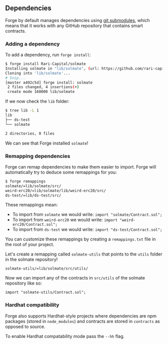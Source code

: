 ## Dependencies

Forge by default manages dependencies using [git submodules](https://git-scm.com/book/en/v2/Git-Tools-Submodules), which means that it works with any GitHub repository that contains smart contracts.

### Adding a dependency

To add a dependency, run `forge install`:

```sh
$ forge install Rari-Capital/solmate
Installing solmate in "lib/solmate", (url: https://github.com/rari-capital/solmate, tag: None)
Cloning into 'lib/solmate'...
# Snip...
[master a492c5d] forge install: solmate
 2 files changed, 4 insertions(+)
 create mode 160000 lib/solmate
```

If we now check the `lib` folder:

```sh
$ tree lib -L 1
lib
├── ds-test
└── solmate

2 directories, 0 files
```

We can see that Forge installed `solmate`!

### Remapping dependencies

Forge can remap dependencies to make them easier to import. Forge will automatically try to deduce some remappings for you:

```sh
$ forge remappings
solmate/=lib/solmate/src/
weird-erc20/=lib/solmate/lib/weird-erc20/src/
ds-test/=lib/ds-test/src/
```

These remappings mean:

- To import from `solmate` we would write: `import "solmate/Contract.sol";`
- To import from `weird-erc20` we would write: `import "weird-erc20/Contract.sol";`
- To import from `ds-test` we would write: `import "ds-test/Contract.sol";`

You can customize these remappings by creating a `remappings.txt` file in the root of your project.

Let's create a remapping called `solmate-utils` that points to the `utils` folder in the solmate repository!

```
solmate-utils/=lib/solmate/src/utils/
```

Now we can import any of the contracts in `src/utils` of the solmate repository like so:

```javascript=
import "solmate-utils/Contract.sol";
```

### Hardhat compatibility

Forge also supports Hardhat-style projects where dependencies are npm packages (stored in `node_modules`) and contracts are stored in `contracts` as opposed to source.

To enable Hardhat compatability mode pass the `--hh` flag.
